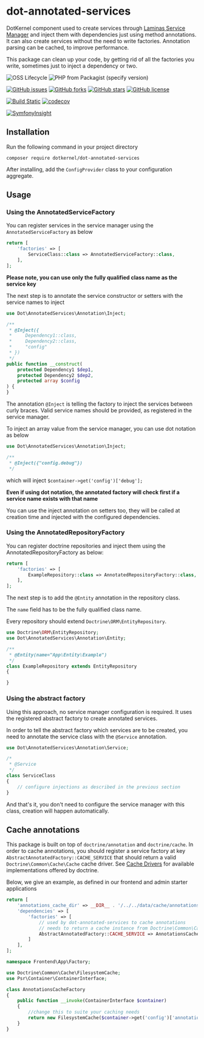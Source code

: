 # dot-annotated-services

DotKernel component used to create services through [Laminas Service Manager](https://github.com/laminas/laminas-servicemanager) and inject them with dependencies just using method annotations. It can also create services without the need to write factories. Annotation parsing can be cached, to improve performance.

This package can clean up your code, by getting rid of all the factories you write, sometimes just to inject a dependency or two.

![OSS Lifecycle](https://img.shields.io/osslifecycle/dotkernel/dot-annotated-services)
![PHP from Packagist (specify version)](https://img.shields.io/packagist/php-v/dotkernel/dot-annotated-services/4.1.3)

[![GitHub issues](https://img.shields.io/github/issues/dotkernel/dot-annotated-services)](https://github.com/dotkernel/dot-annotated-services/issues)
[![GitHub forks](https://img.shields.io/github/forks/dotkernel/dot-annotated-services)](https://github.com/dotkernel/dot-annotated-services/network)
[![GitHub stars](https://img.shields.io/github/stars/dotkernel/dot-annotated-services)](https://github.com/dotkernel/dot-annotated-services/stargazers)
[![GitHub license](https://img.shields.io/github/license/dotkernel/dot-annotated-services)](https://github.com/dotkernel/dot-annotated-services/blob/4.0/LICENSE.md)

[![Build Static](https://github.com/dotkernel/dot-annotated-services/actions/workflows/static-analysis.yml/badge.svg?branch=4.0)](https://github.com/dotkernel/dot-annotated-services/actions/workflows/static-analysis.yml)
[![codecov](https://codecov.io/gh/dotkernel/dot-annotated-services/graph/badge.svg?token=ZBZDEA3LY8)](https://codecov.io/gh/dotkernel/dot-annotated-services)

[![SymfonyInsight](https://insight.symfony.com/projects/a0d7016e-fc3f-46b8-9b36-571ff060d744/big.svg)](https://insight.symfony.com/projects/a0d7016e-fc3f-46b8-9b36-571ff060d744)


## Installation

Run the following command in your project directory

    composer require dotkernel/dot-annotated-services


After installing, add the `ConfigProvider` class to your configuration aggregate.

## Usage

### Using the AnnotatedServiceFactory

You can register services in the service manager using the `AnnotatedServiceFactory` as below
```php
return [
    'factories' => [
        ServiceClass::class => AnnotatedServiceFactory::class,
    ],
];
```

**Please note, you can use only the fully qualified class name as the service key**

The next step is to annotate the service constructor or setters with the service names to inject
```php
use Dot\AnnotatedServices\Annotation\Inject;

/**
 * @Inject({
 *     Dependency1::class,
 *     Dependency2::class,
 *     "config"
 * })
 */
public function __construct(
    protected Dependency1 $dep1,
    protected Dependency2 $dep2,
    protected array $config
) {
}
```

The annotation `@Inject` is telling the factory to inject the services between curly braces.
Valid service names should be provided, as registered in the service manager.

To inject an array value from the service manager, you can use dot notation as below
```php
use Dot\AnnotatedServices\Annotation\Inject;

/**
 * @Inject({"config.debug"})
 */
```

which will inject `$container->get('config')['debug'];`

**Even if using dot notation, the annotated factory will check first if a service name exists with that name**

You can use the inject annotation on setters too, they will be called at creation time and injected with the configured dependencies.

### Using the AnnotatedRepositoryFactory 
You can register doctrine repositories and inject them using the AnnotatedRepositoryFactory as below:
```php
return [
    'factories' => [
        ExampleRepository::class => AnnotatedRepositoryFactory::class,
    ],
];
```

The next step is to add the `@Entity` annotation in the repository class.

The `name` field has to be the fully qualified class name.

Every repository should extend `Doctrine\ORM\EntityRepository`.
```php
use Doctrine\ORM\EntityRepository;
use Dot\AnnotatedServices\Annotation\Entity;

/**
 * @Entity(name="App\Entity\Example")
 */
class ExampleRepository extends EntityRepository
{

}
```


### Using the abstract factory

Using this approach, no service manager configuration is required. It uses the registered abstract factory to create annotated services.

In order to tell the abstract factory which services are to be created, you need to annotate the service class with the `@Service` annotation.
```php
use Dot\AnnotatedServices\Annotation\Service;

/*
 * @Service
 */
class ServiceClass
{
    // configure injections as described in the previous section
}
```

And that's it, you don't need to configure the service manager with this class, creation will happen automatically.


## Cache annotations

This package is built on top of `doctrine/annotation` and `doctrine/cache`.
In order to cache annotations, you should register a service factory at key `AbstractAnnotatedFactory::CACHE_SERVICE` that should return a valid `Doctrine\Common\Cache\Cache` cache driver. See [Cache Drivers](https://github.com/doctrine/cache/tree/master/lib/Doctrine/Common/Cache) for available implementations offered by doctrine.

Below, we give an example, as defined in our frontend and admin starter applications
```php
return [
    'annotations_cache_dir' => __DIR__ . '/../../data/cache/annotations',
    'dependencies' => [
        'factories' => [
            // used by dot-annotated-services to cache annotations
            // needs to return a cache instance from Doctrine\Common\Cache
            AbstractAnnotatedFactory::CACHE_SERVICE => AnnotationsCacheFactory::class,
        ]
    ],
];
```

```php
namespace Frontend\App\Factory;

use Doctrine\Common\Cache\FilesystemCache;
use Psr\Container\ContainerInterface;

class AnnotationsCacheFactory
{
    public function __invoke(ContainerInterface $container)
    {
        //change this to suite your caching needs
        return new FilesystemCache($container->get('config')['annotations_cache_dir']);
    }
}
```
